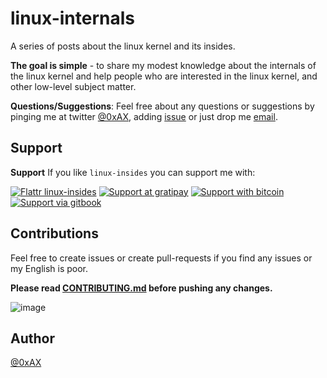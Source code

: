 linux-internals
===============

A series of posts about the linux kernel and its insides.

**The goal is simple** - to share my modest knowledge about the internals of the linux kernel and help people who are interested in the linux kernel, and other low-level subject matter.

**Questions/Suggestions**: Feel free about any questions or suggestions by pinging me at twitter [@0xAX](https://twitter.com/0xAX), adding [issue](https://github.com/0xAX/linux-internals/issues/new) or just drop me [email](mailto:anotherworldofworld@gmail.com).

Support
-------

**Support** If you like `linux-insides` you can support me with: 

[![Flattr linux-insides](https://img.shields.io/badge/donate-flattr-green.svg)](https://flattr.com/submit/auto?user_id=0xAX&url=https://github.com/0xAX/linux-insides/&title=linux-insed) [![Support at gratipay](http://img.shields.io/gratipay/0xAX.svg)](https://gratipay.com/0xAX/) [![Support with bitcoin](https://img.shields.io/badge/donate-bitcoin-green.svg)](https://www.coinbase.com/checkouts/0bfa452a41cf52c0b3f99500b4f31685) [![Support via gitbook](https://img.shields.io/badge/donate-gitbook-green.svg)](https://gumroad.com/l/gitbook_54c9232c1db1670300055523?wanted=true)

Contributions 
--------------

Feel free to create issues or create pull-requests if you find any issues or my English is poor.

**Please read [CONTRIBUTING.md](https://github.com/0xAX/linux-insides/blob/master/CONTRIBUTING.md) before pushing any changes.**

![image](http://oi58.tinypic.com/23upobq.jpg)

Author
---------------

[@0xAX](https://twitter.com/0xAX)

